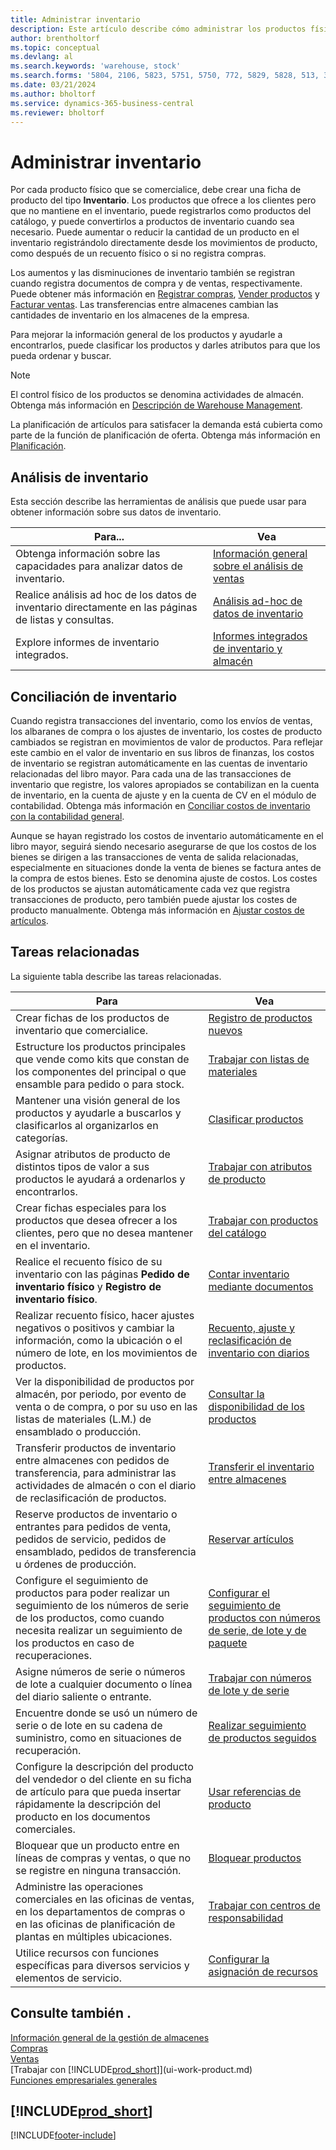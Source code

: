 ```yaml
---
title: Administrar inventario
description: Este artículo describe cómo administrar los productos físicos que intercambia mediante la creación de una tarjeta de artículo de inventario.
author: brentholtorf
ms.topic: conceptual
ms.devlang: al
ms.search.keywords: 'warehouse, stock'
ms.search.forms: '5804, 2106, 5823, 5751, 5750, 772, 5829, 5828, 513, 304, 40, 38, 167, 117, 5827, 9223, 158, 354, 9152, 286, 5754, 5402, 209, 297, 298, 99000782'
ms.date: 03/21/2024
ms.author: bholtorf
ms.service: dynamics-365-business-central
ms.reviewer: bholtorf
---
```


# Administrar inventario

Por cada producto físico que se comercialice, debe crear una ficha de producto del tipo **Inventario**. Los productos que ofrece a los clientes pero que no mantiene en el inventario, puede registrarlos como productos del catálogo, y puede convertirlos a productos de inventario cuando sea necesario. Puede aumentar o reducir la cantidad de un producto en el inventario registrándolo directamente desde los movimientos de producto, como después de un recuento físico o si no registra compras.

Los aumentos y las disminuciones de inventario también se registran cuando registra documentos de compra y de ventas, respectivamente. Puede obtener más información en [Registrar compras](purchasing-how-record-purchases.md), [Vender productos](sales-how-sell-products.md) y [Facturar ventas](sales-how-invoice-sales.md). Las transferencias entre almacenes cambian las cantidades de inventario en los almacenes de la empresa.

Para mejorar la información general de los productos y ayudarle a encontrarlos, puede clasificar los productos y darles atributos para que los pueda ordenar y buscar.

> [!NOTE]
> El control físico de los productos se denomina actividades de almacén. Obtenga más información en [Descripción de Warehouse Management](design-details-warehouse-management.md).

La planificación de artículos para satisfacer la demanda está cubierta como parte de la función de planificación de oferta. Obtenga más información en [Planificación](production-planning.md).  

## Análisis de inventario

Esta sección describe las herramientas de análisis que puede usar para obtener información sobre sus datos de inventario.

| Para... | Vea |
| --- | --- |
| Obtenga información sobre las capacidades para analizar datos de inventario. | [Información general sobre el análisis de ventas](inventory-analytics-overview.md) |
| Realice análisis ad hoc de los datos de inventario directamente en las páginas de listas y consultas. | [Análisis ad-hoc de datos de inventario](ad-hoc-analysis-inventory.md) |
| Explore informes de inventario integrados. | [Informes integrados de inventario y almacén](inventory-WMS-reports.md) |

## Conciliación de inventario

Cuando registra transacciones del inventario, como los envíos de ventas, los albaranes de compra o los ajustes de inventario, los costes de producto cambiados se registran en movimientos de valor de productos. Para reflejar este cambio en el valor de inventario en sus libros de finanzas, los costos de inventario se registran automáticamente en las cuentas de inventario relacionadas del libro mayor. Para cada una de las transacciones de inventario que registre, los valores apropiados se contabilizan en la cuenta de inventario, en la cuenta de ajuste y en la cuenta de CV en el módulo de contabilidad. Obtenga más información en [Conciliar costos de inventario con la contabilidad general](finance-how-to-post-inventory-costs-to-the-general-ledger.md).

Aunque se hayan registrado los costos de inventario automáticamente en el libro mayor, seguirá siendo necesario asegurarse de que los costos de los bienes se dirigen a las transacciones de venta de salida relacionadas, especialmente en situaciones donde la venta de bienes se factura antes de la compra de estos bienes. Esto se denomina ajuste de costos. Los costes de los productos se ajustan automáticamente cada vez que registra transacciones de producto, pero también puede ajustar los costes de producto manualmente. Obtenga más información en [Ajustar costos de artículos](inventory-how-adjust-item-costs.md).  

## Tareas relacionadas

La siguiente tabla describe las tareas relacionadas.

|Para |Vea |
|---|----|
|Crear fichas de los productos de inventario que comercialice.|[Registro de productos nuevos](inventory-how-register-new-items.md)|
|Estructure los productos principales que vende como kits que constan de los componentes del principal o que ensamble para pedido o para stock.|[Trabajar con listas de materiales](inventory-how-work-BOMs.md)|
|Mantener una visión general de los productos y ayudarle a buscarlos y clasificarlos al organizarlos en categorías.|[Clasificar productos](inventory-how-categorize-items.md)|
|Asignar atributos de producto de distintos tipos de valor a sus productos le ayudará a ordenarlos y encontrarlos.|[Trabajar con atributos de producto](inventory-how-work-item-attributes.md)|
|Crear fichas especiales para los productos que desea ofrecer a los clientes, pero que no desea mantener en el inventario.|[Trabajar con productos del catálogo](inventory-how-work-nonstock-items.md)|
|Realice el recuento físico de su inventario con las páginas **Pedido de inventario físico** y **Registro de inventario físico**.|[Contar inventario mediante documentos](inventory-how-count-inventory-with-documents.md)|
|Realizar recuento físico, hacer ajustes negativos o positivos y cambiar la información, como la ubicación o el número de lote, en los movimientos de productos.|[Recuento, ajuste y reclasificación de inventario con diarios](inventory-how-count-adjust-reclassify.md)|
|Ver la disponibilidad de productos por almacén, por periodo, por evento de venta o de compra, o por su uso en las listas de materiales (L.M.) de ensamblado o producción.|[Consultar la disponibilidad de los productos](inventory-how-availability-overview.md)|
|Transferir productos de inventario entre almacenes con pedidos de transferencia, para administrar las actividades de almacén o con el diario de reclasificación de productos.|[Transferir el inventario entre almacenes](inventory-how-transfer-between-locations.md)|
|Reserve productos de inventario o entrantes para pedidos de venta, pedidos de servicio, pedidos de ensamblado, pedidos de transferencia u órdenes de producción.|[Reservar artículos](inventory-how-to-reserve-items.md)|
|Configure el seguimiento de productos para poder realizar un seguimiento de los números de serie de los productos, como cuando necesita realizar un seguimiento de los productos en caso de recuperaciones.|[Configurar el seguimiento de productos con números de serie, de lote y de paquete](inventory-how-setup-item-tracking.md)|
|Asigne números de serie o números de lote a cualquier documento o línea del diario saliente o entrante.|[Trabajar con números de lote y de serie](inventory-how-work-item-tracking.md)|
|Encuentre donde se usó un número de serie o de lote en su cadena de suministro, como en situaciones de recuperación.|[Realizar seguimiento de productos seguidos](inventory-how-to-trace-item-tracked-items.md)|
|Configure la descripción del producto del vendedor o del cliente en su ficha de artículo para que pueda insertar rápidamente la descripción del producto en los documentos comerciales.|[Usar referencias de producto](inventory-how-use-item-cross-refs.md)|
|Bloquear que un producto entre en líneas de compras y ventas, o que no se registre en ninguna transacción.|[Bloquear productos](inventory-how-block-items.md)|
|Administre las operaciones comerciales en las oficinas de ventas, en los departamentos de compras o en las oficinas de planificación de plantas en múltiples ubicaciones.|[Trabajar con centros de responsabilidad](inventory-responsibility-centers.md)|
|Utilice recursos con funciones específicas para diversos servicios y elementos de servicio.|[Configurar la asignación de recursos](service-how-setup-resource-allocation.md)|

## Consulte también .

[Información general de la gestión de almacenes](design-details-warehouse-management.md)    
[Compras](purchasing-manage-purchasing.md)    
[Ventas](sales-manage-sales.md)    
[Trabajar con [!INCLUDE[prod_short](includes/prod_short.md)]](ui-work-product.md)    
[Funciones empresariales generales](ui-across-business-areas.md)    

## [!INCLUDE[prod_short](includes/free_trial_md.md)]  

[!INCLUDE[footer-include](includes/footer-banner.md)]
